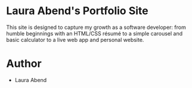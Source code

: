 # Laura Abend's Portfolio Site
This site is designed to capture my growth as a software developer: from humble
beginnings with an HTML/CSS r&#x00E9;sum&#x00E9; to a simple carousel and basic
calculator to a live web app and personal website.

# Author
- Laura Abend
